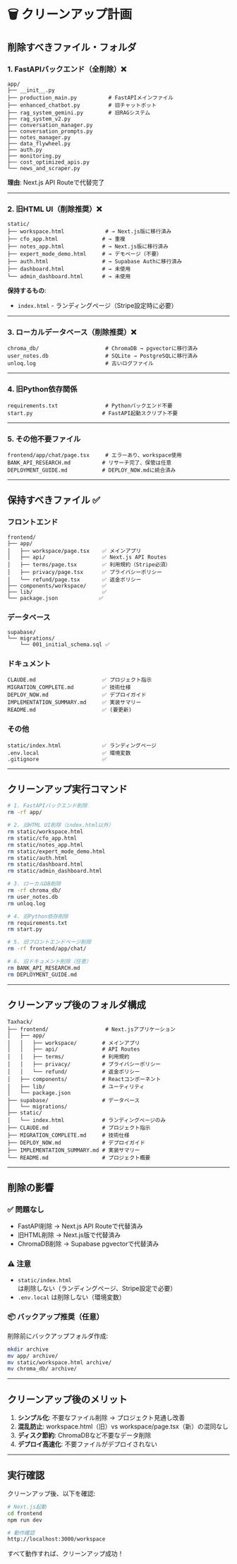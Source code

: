 # 🗑️ クリーンアップ計画

## 削除すべきファイル・フォルダ

### 1. FastAPIバックエンド（全削除）❌

```
app/
├── __init__.py
├── production_main.py          # FastAPIメインファイル
├── enhanced_chatbot.py         # 旧チャットボット
├── rag_system_gemini.py        # 旧RAGシステム
├── rag_system_v2.py
├── conversation_manager.py
├── conversation_prompts.py
├── notes_manager.py
├── data_flywheel.py
├── auth.py
├── monitoring.py
├── cost_optimized_apis.py
└── news_and_scraper.py
```

**理由**: Next.js API Routeで代替完了

---

### 2. 旧HTML UI（削除推奨）❌

```
static/
├── workspace.html             # → Next.js版に移行済み
├── cfo_app.html              # → 重複
├── notes_app.html            # → Next.js版に移行済み
├── expert_mode_demo.html     # → デモページ（不要）
├── auth.html                 # → Supabase Authに移行済み
├── dashboard.html            # → 未使用
└── admin_dashboard.html      # → 未使用
```

**保持するもの**:
- `index.html` - ランディングページ（Stripe設定時に必要）

---

### 3. ローカルデータベース（削除推奨）❌

```
chroma_db/                     # ChromaDB → pgvectorに移行済み
user_notes.db                  # SQLite → PostgreSQLに移行済み
unloq.log                      # 古いログファイル
```

---

### 4. 旧Python依存関係

```
requirements.txt               # Pythonバックエンド不要
start.py                      # FastAPI起動スクリプト不要
```

---

### 5. その他不要ファイル

```
frontend/app/chat/page.tsx     # エラーあり、workspace使用
BANK_API_RESEARCH.md          # リサーチ完了、保管は任意
DEPLOYMENT_GUIDE.md           # DEPLOY_NOW.mdに統合済み
```

---

## 保持すべきファイル ✅

### フロントエンド
```
frontend/
├── app/
│   ├── workspace/page.tsx    ✅ メインアプリ
│   ├── api/                  ✅ Next.js API Routes
│   ├── terms/page.tsx        ✅ 利用規約（Stripe必須）
│   ├── privacy/page.tsx      ✅ プライバシーポリシー
│   └── refund/page.tsx       ✅ 返金ポリシー
├── components/workspace/     ✅
├── lib/                      ✅
└── package.json             ✅
```

### データベース
```
supabase/
└── migrations/
    └── 001_initial_schema.sql ✅
```

### ドキュメント
```
CLAUDE.md                     ✅ プロジェクト指示
MIGRATION_COMPLETE.md         ✅ 技術仕様
DEPLOY_NOW.md                 ✅ デプロイガイド
IMPLEMENTATION_SUMMARY.md     ✅ 実装サマリー
README.md                     ✅ (要更新)
```

### その他
```
static/index.html             ✅ ランディングページ
.env.local                    ✅ 環境変数
.gitignore                    ✅
```

---

## クリーンアップ実行コマンド

```bash
# 1. FastAPIバックエンド削除
rm -rf app/

# 2. 旧HTML UI削除（index.html以外）
rm static/workspace.html
rm static/cfo_app.html
rm static/notes_app.html
rm static/expert_mode_demo.html
rm static/auth.html
rm static/dashboard.html
rm static/admin_dashboard.html

# 3. ローカルDB削除
rm -rf chroma_db/
rm user_notes.db
rm unloq.log

# 4. 旧Python依存削除
rm requirements.txt
rm start.py

# 5. 旧フロントエンドページ削除
rm -rf frontend/app/chat/

# 6. 旧ドキュメント削除（任意）
rm BANK_API_RESEARCH.md
rm DEPLOYMENT_GUIDE.md
```

---

## クリーンアップ後のフォルダ構成

```
Taxhack/
├── frontend/                  # Next.jsアプリケーション
│   ├── app/
│   │   ├── workspace/        # メインアプリ
│   │   ├── api/              # API Routes
│   │   ├── terms/            # 利用規約
│   │   ├── privacy/          # プライバシーポリシー
│   │   └── refund/           # 返金ポリシー
│   ├── components/           # Reactコンポーネント
│   ├── lib/                  # ユーティリティ
│   └── package.json
├── supabase/                 # データベース
│   └── migrations/
├── static/
│   └── index.html            # ランディングページのみ
├── CLAUDE.md                 # プロジェクト指示
├── MIGRATION_COMPLETE.md     # 技術仕様
├── DEPLOY_NOW.md             # デプロイガイド
├── IMPLEMENTATION_SUMMARY.md # 実装サマリー
└── README.md                 # プロジェクト概要
```

---

## 削除の影響

### ✅ 問題なし
- FastAPI削除 → Next.js API Routeで代替済み
- 旧HTML削除 → Next.js版で代替済み
- ChromaDB削除 → Supabase pgvectorで代替済み

### ⚠️ 注意
- `static/index.html` は削除しない（ランディングページ、Stripe設定で必要）
- `.env.local` は削除しない（環境変数）

### 📦 バックアップ推奨（任意）
削除前にバックアップフォルダ作成:

```bash
mkdir archive
mv app/ archive/
mv static/workspace.html archive/
mv chroma_db/ archive/
```

---

## クリーンアップ後のメリット

1. **シンプル化**: 不要なファイル削除 → プロジェクト見通し改善
2. **混乱防止**: workspace.html（旧）vs workspace/page.tsx（新）の混同なし
3. **ディスク節約**: ChromaDBなど不要なデータ削除
4. **デプロイ高速化**: 不要ファイルがデプロイされない

---

## 実行確認

クリーンアップ後、以下を確認:

```bash
# Next.js起動
cd frontend
npm run dev

# 動作確認
http://localhost:3000/workspace
```

すべて動作すれば、クリーンアップ成功！
